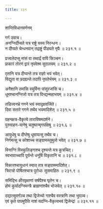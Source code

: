 ```yaml
---
title: २३१

---
```

शान्तिविधानवर्णनम्  
   
गर्ग उवाच।  
अनग्निर्दीप्यते यत्र राष्ट्रे यस्य निरन्धनः।  
न दीप्यते चेन्धनवान् तद्राष्ट्रं पीड्यते नृपैः ॥ २३१.१ ॥  
  
प्रज्वलेदप्सु मांसं वा तथार्द्रं वापि किञ्चन।  
प्राकारं तोरणं द्वारं नृपवेश्म सुरालयम् ॥ २३१.२ ॥  
  
एतानि यत्र दीप्यन्ते तत्र राज्ञो भयं भवेत्।  
विद्युता वा प्रदह्यन्ते तदापि नृपतेर्भयम् ॥ २३१.३ ॥  
  
अनैशानि तमांसि स्युर्विना पांसुरजांसि च।  
धूमश्चानग्निजो यत्र तत्र विन्द्यन्महाभयम् ॥ २३१.४ ॥  
  
तडित्त्वनभ्रे गगने भयं स्यादृक्षवर्जिते।  
दिवा सतारे गगने तथैव भयमादिशेत् ॥ २३१.५ ॥  
  
ग्रहनक्षत्र-वैकृत्ये ताराविषमदर्शने।  
पुरुवाहन-यानेषु चतुष्पान्मृगपक्षिषु ॥ २३१.६ ॥  
  
आयुधेषु च दीप्तेषु धूमायत्सु तथैव च।  
निर्गमत्सु च कोशाच्च सङ्ग्रामस्तुमुलो भवेत् ॥ २३१.७ ॥  
  
विनाग्निं विस्फुलिङ्गाश्च दृश्यन्ते यत्र कुत्रचित्।  
स्वभावाच्चापि पूर्यन्ते धनूंषिं विकृतानि च ॥ २३१.८ ॥  
  
विकारश्चायुधानं स्यात् तत्र सङ्ग्राममादिशेत्।  
त्रिरात्रो पोषितश्चात्र पुरोधाः सुसमाहितः ॥ २३१.९ ॥  
  
समिद्भिः क्षीरवृक्षाणां सर्षपैश्च घृतेन च।  
होमं कुर्यादग्निमन्त्रैः ब्राह्मणांश्चैव भोजयेत् ॥ २३१.१० ॥  
  
दद्यात्सुवर्णञ्च तथा द्विजेभ्यो गाश्चैव वस्त्राणि तथा भुवञ्च।  
एवं कृते पापमुपैति नाशं यदग्नि-वैकृत्यभवं द्विजेन्द्र! ॥ २३१.११ ॥